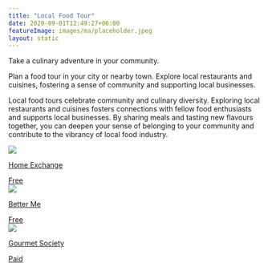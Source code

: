 ```yaml
---
title: "Local Food Tour"
date: 2020-09-01T12:49:27+06:00
featureImage: images/ma/placeholder.jpeg
layout: static
---
```


Take a culinary adventure in your community.

Plan a food tour in your city or nearby town. Explore local restaurants and cuisines, fostering a sense of community and supporting local businesses.

Local food tours celebrate community and culinary diversity. Exploring local restaurants and cuisines fosters connections with fellow food enthusiasts and supports local businesses. By sharing meals and tasting new flavours together, you can deepen your sense of belonging to your community and contribute to the vibrancy of local food industry.

<a class="ma-link" href="https://www.homeexchange.com/blog/travel-locally/"><div class="ma-card ma-card-Community"><div class="ma-icon"><img src ="/images/Icon-check - community - opacity.svg"/></div><div class="ma-name"><p>Home Exchange</p></div><div class="ma-paid-text"><span>Free</span></div></div></a><a class="ma-link" href="https://betterme.world/articles/food-tourism/"><div class="ma-card ma-card-Community"><div class="ma-icon"><img src ="/images/Icon-check - community - opacity.svg"/></div><div class="ma-name"><p>Better Me</p></div><div class="ma-paid-text"><span>Free</span></div></div></a><a class="ma-link" href="https://www.gourmetsociety.co.uk/"><div class="ma-card ma-card-Community"><div class="ma-icon"><img src ="/images/Icon-pound - community - opacity.svg"/></div><div class="ma-name"><p>Gourmet Society</p></div><div class="ma-paid-text"><span>Paid</span></div></div></a>  

<br/><br/>






